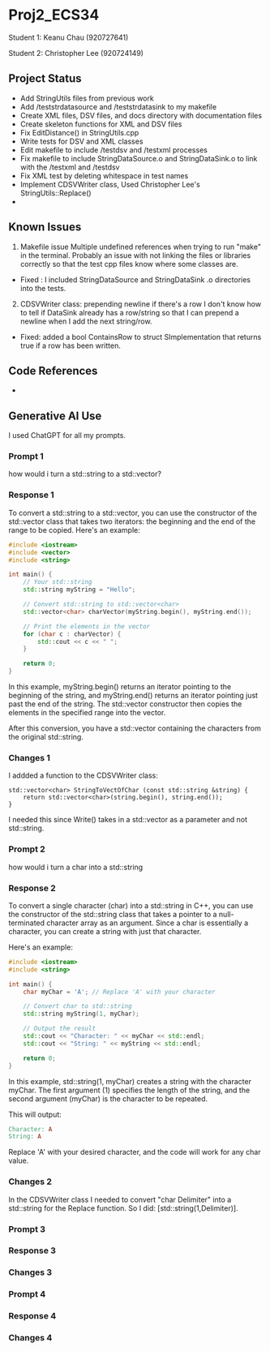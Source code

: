 # Proj2_ECS34
Student 1: Keanu Chau (920727641)

Student 2: Christopher Lee (920724149)

## Project Status
* Add StringUtils files from previous work
* Add /teststrdatasource and /teststrdatasink to my makefile
* Create XML files, DSV files, and docs directory with documentation files
* Create skeleton functions for XML and DSV files
* Fix EditDistance() in StringUtils.cpp
* Write tests for DSV and XML classes
* Edit makefile to include /testdsv and /testxml processes
* Fix makefile to include StringDataSource.o and StringDataSink.o to link with the /testxml and /testdsv
* Fix XML test by deleting whitespace in test names
* Implement CDSVWriter class, Used Christopher Lee's StringUtils::Replace()
* 



## Known Issues
1. Makefile issue
Multiple undefined references when trying to run "make" in the terminal. Probably an issue with not linking the files or libraries correctly so that the test cpp files know where some classes are. 
- Fixed : I included StringDataSource and StringDataSink .o directories into the tests.

2. CDSVWriter class: prepending newline if there's a row
I don't know how to tell if DataSink already has a row/string so that I can prepend a newline when I add the next string/row.
- Fixed: added a bool ContainsRow to struct SImplementation that returns true if a row has been written.

## Code References
* 

## Generative AI Use
I used ChatGPT for all my prompts.

### Prompt 1
how would i turn a std::string to a std::vector<char>?
### Response 1

To convert a std::string to a std::vector<char>, you can use the constructor of the std::vector class that takes two iterators: the beginning and the end of the range to be copied. Here's an example:

```cpp
#include <iostream>
#include <vector>
#include <string>

int main() {
    // Your std::string
    std::string myString = "Hello";

    // Convert std::string to std::vector<char>
    std::vector<char> charVector(myString.begin(), myString.end());

    // Print the elements in the vector
    for (char c : charVector) {
        std::cout << c << " ";
    }

    return 0;
}
```
In this example, myString.begin() returns an iterator pointing to the beginning of the string, and myString.end() returns an iterator pointing just past the end of the string. The std::vector<char> constructor then copies the elements in the specified range into the vector.

After this conversion, you have a std::vector<char> containing the characters from the original std::string.

### Changes 1
I addded a function to the CDSVWriter class: 
```
std::vector<char> StringToVectOfChar (const std::string &string) {
    return std::vector<char>(string.begin(), string.end());
}
```
I needed this since Write() takes in a std::vector<char> as a parameter and not std::string.

### Prompt 2
how would i turn a char into a std::string
### Response 2

To convert a single character (char) into a std::string in C++, you can use the constructor of the std::string class that takes a pointer to a null-terminated character array as an argument. Since a char is essentially a character, you can create a string with just that character.

Here's an example:

```cpp
#include <iostream>
#include <string>

int main() {
    char myChar = 'A'; // Replace 'A' with your character

    // Convert char to std::string
    std::string myString(1, myChar);

    // Output the result
    std::cout << "Character: " << myChar << std::endl;
    std::cout << "String: " << myString << std::endl;

    return 0;
}
```
In this example, std::string(1, myChar) creates a string with the character myChar. The first argument (1) specifies the length of the string, and the second argument (myChar) is the character to be repeated.

This will output:

```makefile
Character: A
String: A
```
Replace 'A' with your desired character, and the code will work for any char value.
### Changes 2
In the CDSVWriter class I needed to convert "char Delimiter" into a std::string for the Replace function. So I did: [std::string(1,Delimiter)].

### Prompt 3

### Response 3

### Changes 3

### Prompt 4

### Response 4

### Changes 4